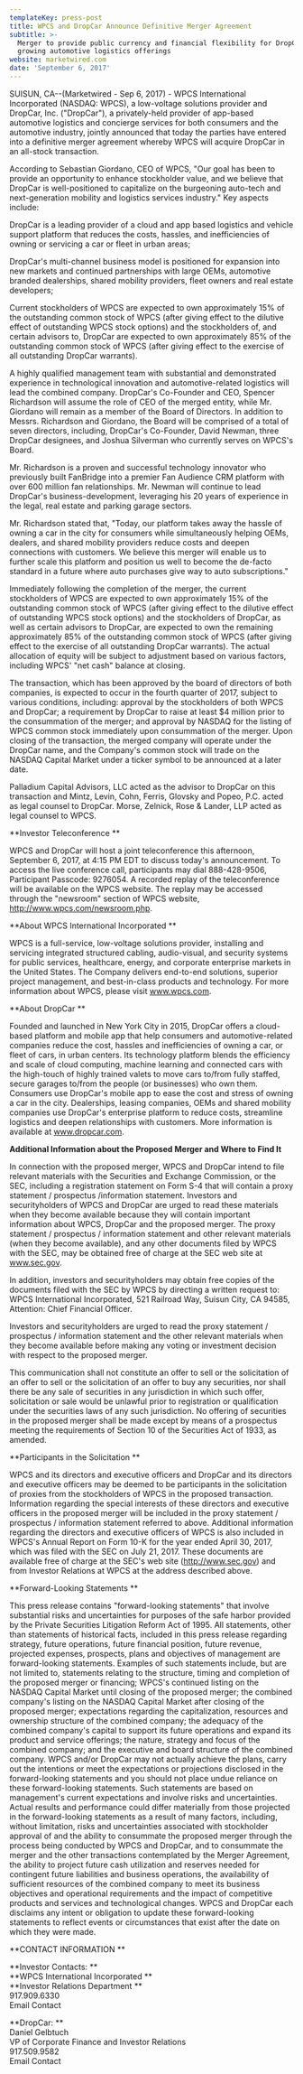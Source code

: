```yaml
---
templateKey: press-post
title: WPCS and DropCar Announce Definitive Merger Agreement
subtitle: >-
  Merger to provide public currency and financial flexibility for DropCar's
  growing automotive logistics offerings
website: marketwired.com
date: 'September 6, 2017'
---
```

SUISUN, CA--(Marketwired - Sep 6, 2017) - WPCS International Incorporated (NASDAQ: WPCS), a low-voltage solutions provider and DropCar, Inc. ("DropCar"), a privately-held provider of app-based automotive logistics and concierge services for both consumers and the automotive industry, jointly announced that today the parties have entered into a definitive merger agreement whereby WPCS will acquire DropCar in an all-stock transaction.

According to Sebastian Giordano, CEO of WPCS, "Our goal has been to provide an opportunity to enhance stockholder value, and we believe that DropCar is well-positioned to capitalize on the burgeoning auto-tech and next-generation mobility and logistics services industry." Key aspects include:

DropCar is a leading provider of a cloud and app based logistics and vehicle support platform that reduces the costs, hassles, and inefficiencies of owning or servicing a car or fleet in urban areas;

DropCar's multi-channel business model is positioned for expansion into new markets and continued partnerships with large OEMs, automotive branded dealerships, shared mobility providers, fleet owners and real estate developers; 

Current stockholders of WPCS are expected to own approximately 15% of the outstanding common stock of WPCS (after giving effect to the dilutive effect of outstanding WPCS stock options) and the stockholders of, and certain advisors to, DropCar are expected to own approximately 85% of the outstanding common stock of WPCS (after giving effect to the exercise of all outstanding DropCar warrants). 

A highly qualified management team with substantial and demonstrated experience in technological innovation and automotive-related logistics will lead the combined company. DropCar's Co-Founder and CEO, Spencer Richardson will assume the role of CEO of the merged entity, while Mr. Giordano will remain as a member of the Board of Directors. In addition to Messrs. Richardson and Giordano, the Board will be comprised of a total of seven directors, including, DropCar's Co-Founder, David Newman, three DropCar designees, and Joshua Silverman who currently serves on WPCS's Board.

Mr. Richardson is a proven and successful technology innovator who previously built FanBridge into a premier Fan Audience CRM platform with over 600 million fan relationships. Mr. Newman will continue to lead DropCar's business-development, leveraging his 20 years of experience in the legal, real estate and parking garage sectors.

Mr. Richardson stated that, "Today, our platform takes away the hassle of owning a car in the city for consumers while simultaneously helping OEMs, dealers, and shared mobility providers reduce costs and deepen connections with customers. We believe this merger will enable us to further scale this platform and position us well to become the de-facto standard in a future where auto purchases give way to auto subscriptions."

Immediately following the completion of the merger, the current stockholders of WPCS are expected to own approximately 15% of the outstanding common stock of WPCS (after giving effect to the dilutive effect of outstanding WPCS stock options) and the stockholders of DropCar, as well as certain advisors to DropCar, are expected to own the remaining approximately 85% of the outstanding common stock of WPCS (after giving effect to the exercise of all outstanding DropCar warrants). The actual allocation of equity will be subject to adjustment based on various factors, including WPCS' "net cash" balance at closing.

The transaction, which has been approved by the board of directors of both companies, is expected to occur in the fourth quarter of 2017, subject to various conditions, including: approval by the stockholders of both WPCS and DropCar; a requirement by DropCar to raise at least $4 million prior to the consummation of the merger; and approval by NASDAQ for the listing of WPCS common stock immediately upon consummation of the merger. Upon closing of the transaction, the merged company will operate under the DropCar name, and the Company's common stock will trade on the NASDAQ Capital Market under a ticker symbol to be announced at a later date.

Palladium Capital Advisors, LLC acted as the advisor to DropCar on this transaction and Mintz, Levin, Cohn, Ferris, Glovsky and Popeo, P.C. acted as legal counsel to DropCar. Morse, Zelnick, Rose & Lander, LLP acted as legal counsel to WPCS.

**Investor Teleconference
**

WPCS and DropCar will host a joint teleconference this afternoon, September 6, 2017, at 4:15 PM EDT to discuss today's announcement. To access the live conference call, participants may dial 888-428-9506, Participant Passcode: 9276054. A recorded replay of the teleconference will be available on the WPCS website. The replay may be accessed through the "newsroom" section of WPCS website, http://www.wpcs.com/newsroom.php.

**About WPCS International Incorporated
**

WPCS is a full-service, low-voltage solutions provider, installing and servicing integrated structured cabling, audio-visual, and security systems for public services, healthcare, energy, and corporate enterprise markets in the United States. The Company delivers end-to-end solutions, superior project management, and best-in-class products and technology. For more information about WPCS, please visit www.wpcs.com.

**About DropCar
**

Founded and launched in New York City in 2015, DropCar offers a cloud-based platform and mobile app that help consumers and automotive-related companies reduce the cost, hassles and inefficiencies of owning a car, or fleet of cars, in urban centers. Its technology platform blends the efficiency and scale of cloud computing, machine learning and connected cars with the high-touch of highly trained valets to move cars to/from fully staffed, secure garages to/from the people (or businesses) who own them. Consumers use DropCar's mobile app to ease the cost and stress of owning a car in the city. Dealerships, leasing companies, OEMs and shared mobility companies use DropCar's enterprise platform to reduce costs, streamline logistics and deepen relationships with customers. More information is available at www.dropcar.com.

**Additional Information about the Proposed Merger and Where to Find It**


In connection with the proposed merger, WPCS and DropCar intend to file relevant materials with the Securities and Exchange Commission, or the SEC, including a registration statement on Form S-4 that will contain a proxy statement / prospectus /information statement. Investors and securityholders of WPCS and DropCar are urged to read these materials when they become available because they will contain important information about WPCS, DropCar and the proposed merger. The proxy statement / prospectus / information statement and other relevant materials (when they become available), and any other documents filed by WPCS with the SEC, may be obtained free of charge at the SEC web site at www.sec.gov.

In addition, investors and securityholders may obtain free copies of the documents filed with the SEC by WPCS by directing a written request to: WPCS International Incorporated, 521 Railroad Way, Suisun City, CA 94585, Attention: Chief Financial Officer.

Investors and securityholders are urged to read the proxy statement / prospectus / information statement and the other relevant materials when they become available before making any voting or investment decision with respect to the proposed merger.

This communication shall not constitute an offer to sell or the solicitation of an offer to sell or the solicitation of an offer to buy any securities, nor shall there be any sale of securities in any jurisdiction in which such offer, solicitation or sale would be unlawful prior to registration or qualification under the securities laws of any such jurisdiction. No offering of securities in the proposed merger shall be made except by means of a prospectus meeting the requirements of Section 10 of the Securities Act of 1933, as amended.

**Participants in the Solicitation
**

WPCS and its directors and executive officers and DropCar and its directors and executive officers may be deemed to be participants in the solicitation of proxies from the stockholders of WPCS in the proposed transaction. Information regarding the special interests of these directors and executive officers in the proposed merger will be included in the proxy statement / prospectus / information statement referred to above. Additional information regarding the directors and executive officers of WPCS is also included in WPCS's Annual Report on Form 10-K for the year ended April 30, 2017, which was filed with the SEC on July 21, 2017. These documents are available free of charge at the SEC's web site (http://www.sec.gov) and from Investor Relations at WPCS at the address described above.

**Forward-Looking Statements
**

This press release contains "forward-looking statements" that involve substantial risks and uncertainties for purposes of the safe harbor provided by the Private Securities Litigation Reform Act of 1995. All statements, other than statements of historical facts, included in this press release regarding strategy, future operations, future financial position, future revenue, projected expenses, prospects, plans and objectives of management are forward-looking statements. Examples of such statements include, but are not limited to, statements relating to the structure, timing and completion of the proposed merger or financing; WPCS's continued listing on the NASDAQ Capital Market until closing of the proposed merger; the combined company's listing on the NASDAQ Capital Market after closing of the proposed merger; expectations regarding the capitalization, resources and ownership structure of the combined company; the adequacy of the combined company's capital to support its future operations and expand its product and service offerings; the nature, strategy and focus of the combined company; and the executive and board structure of the combined company. WPCS and/or DropCar may not actually achieve the plans, carry out the intentions or meet the expectations or projections disclosed in the forward-looking statements and you should not place undue reliance on these forward-looking statements. Such statements are based on management's current expectations and involve risks and uncertainties. Actual results and performance could differ materially from those projected in the forward-looking statements as a result of many factors, including, without limitation, risks and uncertainties associated with stockholder approval of and the ability to consummate the proposed merger through the process being conducted by WPCS and DropCar, and to consummate the merger and the other transactions contemplated by the Merger Agreement, the ability to project future cash utilization and reserves needed for contingent future liabilities and business operations, the availability of sufficient resources of the combined company to meet its business objectives and operational requirements and the impact of competitive products and services and technological changes. WPCS and DropCar each disclaims any intent or obligation to update these forward-looking statements to reflect events or circumstances that exist after the date on which they were made. 

**CONTACT INFORMATION
**

**Investor Contacts:
**\
**WPCS International Incorporated
**\
**Investor Relations Department
**\
917.909.6330
\
Email Contact


**DropCar:
**\
Daniel Gelbtuch
\
VP of Corporate Finance and Investor Relations
\
917.509.9582
\
Email Contact
